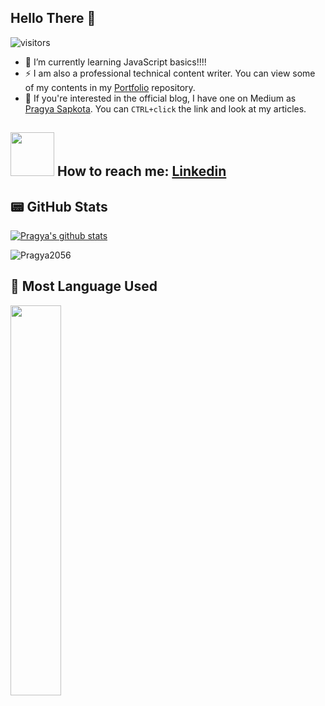 ## Hello There 👋
![visitors](https://visitor-badge.laobi.icu/badge?page_id=shreyash00007)

- 🌱 I’m currently learning JavaScript basics!!!!
- ⚡ I am also a professional technical content writer. You can view some of my contents in my [Portfolio](https://github.com/Pragya2056/Portfolio) repository. 
- 🔭 If you're interested in the official blog, I have one on Medium as [Pragya Sapkota](https://medium.com/@pragyasapkota). You can `CTRL+click` the link and look at my articles. 

## <img src="https://media1.giphy.com/media/U29iRRUrtx1wjD4GR4/giphy.gif?cid=ecf05e472yvv7uqxuu6ufigm31tr1pxus9h4mrfjo8180qzh&rid=giphy.gif&ct=s" width="70"> How to reach me: [Linkedin](https://www.linkedin.com/in/pragya-sapkota-83a38a191/)

## 📟 GitHub Stats

<div align="left">
<a href="https://github.com/Pragya2056">
 <img align="center" src="https://github-readme-stats.vercel.app/api?username=Pragya2056&show_icons=true&theme=tokyonight&line_height=27" alt="Pragya's github stats"/>
</a>

<div align="left">
<p><img align="center" src="https://github-readme-streak-stats.herokuapp.com/?user=Pragya2056&theme=tokyonight" alt="Pragya2056" /></p>
  </div>

## 📄 Most Language Used
<p align="left">
	<img align="left"  width="40%" src="https://github-readme-stats.vercel.app/api/top-langs/?username=Pragya2056&layout=compact&theme=tokyonight" />
	
</p>
